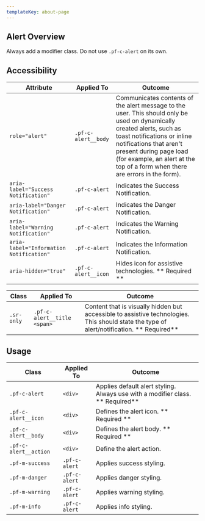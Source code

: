 ```yaml
---
templateKey: about-page
---
```

## Alert Overview

Always add a modifier class. Do not use `.pf-c-alert` on its own.

## Accessibility

| Attribute                               | Applied To          | Outcome                                                                                                                                                                                                                                                                                  |
| --------------------------------------- | ------------------- | ---------------------------------------------------------------------------------------------------------------------------------------------------------------------------------------------------------------------------------------------------------------------------------------- |
| `role="alert"`                          | `.pf-c-alert__body` | Communicates contents of the alert message to the user. This should only be used on dynamically created alerts, such as toast notifications or inline notifications that aren't present during page load (for example, an alert at the top of a form when there are errors in the form). |
| `aria-label="Success Notification"`     | `.pf-c-alert`       | Indicates the Success Notification.                                                                                                                                                                                                                                                      |
| `aria-label="Danger Notification"`      | `.pf-c-alert`       | Indicates the Danger Notification.                                                                                                                                                                                                                                                       |
| `aria-label="Warning Notification"`     | `.pf-c-alert`       | Indicates the Warning Notification.                                                                                                                                                                                                                                                      |
| `aria-label="Information Notification"` | `.pf-c-alert`       | Indicates the Information Notification.                                                                                                                                                                                                                                                  |
| `aria-hidden="true"`                    | `.pf-c-alert__icon` | Hides icon for assistive technologies. ** Required **                                                                                                                                                                                                                                    |

| Class      | Applied To                  | Outcome                                                                                                                                    |
| ---------- | --------------------------- | ------------------------------------------------------------------------------------------------------------------------------------------ |
| `.sr-only` | `.pf-c-alert__title <span>` | Content that is visually hidden but accessible to assistive technologies. This should state the type of alert/notification.  ** Required** |

## Usage

| Class                 | Applied To    | Outcome                                                                        |
| --------------------- | ------------- | ------------------------------------------------------------------------------ |
| `.pf-c-alert`         | `<div>`       | Applies default alert styling. Always use with a modifier class. ** Required** |
| `.pf-c-alert__icon`   | `<div>`       | Defines the alert icon. ** Required **                                         |
| `.pf-c-alert__body`   | `<div>`       | Defines the alert body.  ** Required **                                        |
| `.pf-c-alert__action` | `<div>`       | Define the alert action.                                                       |
| `.pf-m-success`       | `.pf-c-alert` | Applies success styling.                                                       |
| `.pf-m-danger`        | `.pf-c-alert` | Applies danger styling.                                                        |
| `.pf-m-warning`       | `.pf-c-alert` | Applies warning styling.                                                       |
| `.pf-m-info`          | `.pf-c-alert` | Applies info styling.                                                          |
